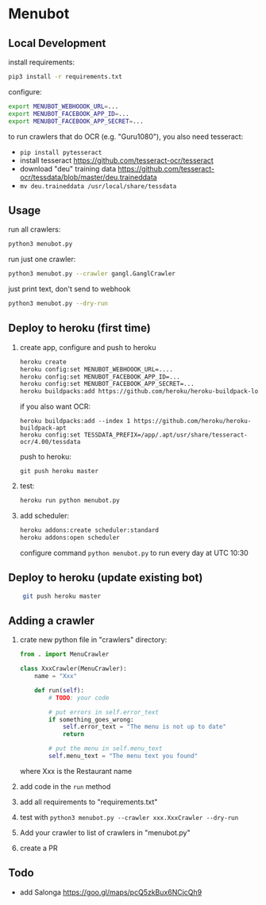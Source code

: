 # Menubot

## Local Development

install requirements:

```bash
pip3 install -r requirements.txt
```

configure:

```bash
export MENUBOT_WEBHOOOK_URL=...
export MENUBOT_FACEBOOK_APP_ID=...
export MENUBOT_FACEBOOK_APP_SECRET=...
```

to run crawlers that do OCR (e.g. "Guru1080"), you also need tesseract:

- `pip install pytesseract`
- install tesseract https://github.com/tesseract-ocr/tesseract
- download "deu" training data https://github.com/tesseract-ocr/tessdata/blob/master/deu.traineddata
- `mv deu.traineddata /usr/local/share/tessdata`

## Usage

run all crawlers:

```bash
python3 menubot.py
```

run just one crawler:

```bash
python3 menubot.py --crawler gangl.GanglCrawler
```

just print text, don't send to webhook
```bash
python3 menubot.py --dry-run
```

## Deploy to heroku (first time)

1. create app, configure and push to heroku

    ```bash
    heroku create 
    heroku config:set MENUBOT_WEBHOOOK_URL=....
    heroku config:set MENUBOT_FACEBOOK_APP_ID=...
    heroku config:set MENUBOT_FACEBOOK_APP_SECRET=...
    heroku buildpacks:add https://github.com/heroku/heroku-buildpack-locale
    ```

    if you also want OCR:
    ```
    heroku buildpacks:add --index 1 https://github.com/heroku/heroku-buildpack-apt
    heroku config:set TESSDATA_PREFIX=/app/.apt/usr/share/tesseract-ocr/4.00/tessdata
    ```

    push to heroku:
    ```
    git push heroku master
    ```

1. test:

    ```bash
    heroku run python menubot.py
    ```


2. add scheduler:

    ```bash
    heroku addons:create scheduler:standard
    heroku addons:open scheduler
    ```

    configure command `python menubot.py` to run every day at UTC 10:30

## Deploy to heroku (update existing bot)

```bash
    git push heroku master
```

## Adding a crawler

1. crate new python file in "crawlers" directory:

    ```python
    from . import MenuCrawler

    class XxxCrawler(MenuCrawler):
        name = "Xxx"

        def run(self):
            # TODO: your code

            # put errors in self.error_text
            if something_goes_wrong:
                self.error_text = "The menu is not up to date"
                return

            # put the menu in self.menu_text
            self.menu_text = "The menu text you found"

    ```

    where Xxx is the Restaurant name

1. add code in the `run` method
1. add all requirements to "requirements.txt"
1. test with `python3 menubot.py --crawler xxx.XxxCrawler --dry-run`
1. Add your crawler to list of crawlers in "menubot.py"
1. create a PR


## Todo

- add Salonga https://goo.gl/maps/pcQ5zkBux6NCjcQh9
